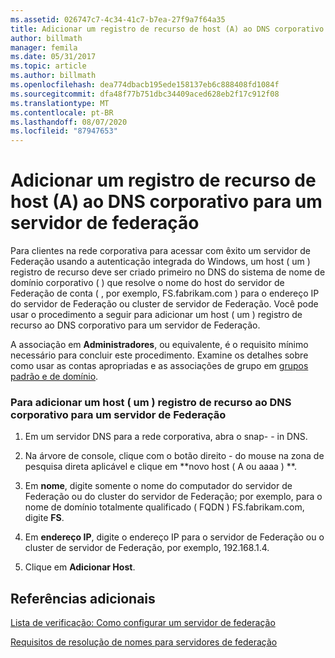 ```yaml
---
ms.assetid: 026747c7-4c34-41c7-b7ea-27f9a7f64a35
title: Adicionar um registro de recurso de host (A) ao DNS corporativo para um servidor de federação
author: billmath
manager: femila
ms.date: 05/31/2017
ms.topic: article
ms.author: billmath
ms.openlocfilehash: dea774dbacb195ede158137eb6c888408fd1084f
ms.sourcegitcommit: dfa48f77b751dbc34409aced628eb2f17c912f08
ms.translationtype: MT
ms.contentlocale: pt-BR
ms.lasthandoff: 08/07/2020
ms.locfileid: "87947653"
---
```

# <a name="add-a-host-a-resource-record-to-corporate-dns-for-a-federation-server"></a>Adicionar um registro de recurso de host (A) ao DNS corporativo para um servidor de federação



Para clientes na rede corporativa para acessar com êxito um servidor de Federação usando a autenticação integrada do Windows, um host \( um \) registro de recurso deve ser criado primeiro no DNS do sistema de nome de domínio corporativo \( \) que resolve o nome do host do servidor de Federação de conta \( , por exemplo, FS.fabrikam.com \) para o endereço IP do servidor de Federação ou cluster de servidor de Federação. Você pode usar o procedimento a seguir para adicionar um host \( um \) registro de recurso ao DNS corporativo para um servidor de Federação.

A associação em **Administradores**, ou equivalente, é o requisito mínimo necessário para concluir este procedimento.  Examine os detalhes sobre como usar as contas apropriadas e as associações de grupo em [grupos padrão e de domínio](https://go.microsoft.com/fwlink/?LinkId=83477).

### <a name="to-add-a-host-a-resource-record-to-corporate-dns-for-a-federation-server"></a>Para adicionar um host \( um \) registro de recurso ao DNS corporativo para um servidor de Federação

1.  Em um servidor DNS para a rede corporativa, abra o snap- \- in DNS.

2.  Na árvore de console, clique com o botão direito \- do mouse na zona de pesquisa direta aplicável e clique em **novo host \( A ou aaaa \) **.

3.  Em **nome**, digite somente o nome do computador do servidor de Federação ou do cluster do servidor de Federação; por exemplo, para o nome de domínio totalmente qualificado \( FQDN \) FS.fabrikam.com, digite **FS**.

4.  Em **endereço IP**, digite o endereço IP para o servidor de Federação ou o cluster de servidor de Federação, por exemplo, 192.168.1.4.

5.  Clique em **Adicionar Host**.

## <a name="additional-references"></a>Referências adicionais
[Lista de verificação: Como configurar um servidor de federação](Checklist--Setting-Up-a-Federation-Server.md)

[Requisitos de resolução de nomes para servidores de federação](/previous-versions/windows/it-pro/windows-server-2012-R2-and-2012/dd807055(v=ws.11))

